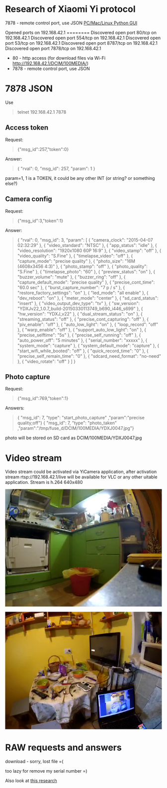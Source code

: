 Research of Xiaomi Yi protocol
============
7878 - remote control port, use JSON 
[PC/Mac/Linux Python GUI](https://github.com/deltaflyer4747/Xiaomi_Yi/tree/master/Standalone_scripts)

<cut>
Opened ports on 192.168.42.1
========
Discovered open port 80/tcp on 192.168.42.1
Discovered open port 554/tcp on 192.168.42.1
Discovered open port 53/tcp on 192.168.42.1
Discovered open port 8787/tcp on 192.168.42.1
Discovered open port 7878/tcp on 192.168.42.1

 - 80 - http access (for download files via Wi-Fi http://192.168.42.1/DCIM/100MEDIA/)
 - 7878 - remote control port, use JSON 

7878 JSON
====
Use 
 > telnet 192.168.42.1 7878

Access token
----
Request:
 > {"msg_id":257,"token":0}

Answer:
 > { "rval": 0, "msg_id": 257, "param": 1 }

param=1, 1 is a TOKEN, it could be any other INT (or string? or something else?)

Camera config
--------
Request:
 > {"msg_id":3,"token":1}

Answer:
 > { "rval": 0, "msg_id": 3, "param": [ { "camera_clock": "2015-04-07 02:32:29" }, { "video_standard": "NTSC" }, { "app_status": "idle" }, { "video_resolution": "1920x1080 60P 16:9" }, { "video_stamp": "off" }, { "video_quality": "S.Fine" }, { "timelapse_video": "off" }, { "capture_mode": "precise quality" }, { "photo_size": "16M (4608x3456 4:3)" }, { "photo_stamp": "off" }, { "photo_quality": "S.Fine" }, { "timelapse_photo": "60" }, { "preview_status": "on" }, { "buzzer_volume": "mute" }, { "buzzer_ring": "off" }, { "capture_default_mode": "precise quality" }, { "precise_cont_time": "60.0 sec" }, { "burst_capture_number": "7 p / s" }, { "restore_factory_settings": "on" }, { "led_mode": "all enable" }, { "dev_reboot": "on" }, { "meter_mode": "center" }, { "sd_card_status": "insert" }, { "video_output_dev_type": "tv" }, { "sw_version": "YDXJv22_1.0.7_build-20150330113749_b690_i446_s699" }, { "hw_version": "YDXJ_v22" }, { "dual_stream_status": "on" }, { "streaming_status": "off" }, { "precise_cont_capturing": "off" }, { "piv_enable": "off" }, { "auto_low_light": "on" }, { "loop_record": "off" }, { "warp_enable": "off" }, { "support_auto_low_light": "on" }, { "precise_selftime": "5s" }, { "precise_self_running": "off" }, { "auto_power_off": "5 minutes" }, { "serial_number": "xxxxx" }, { "system_mode": "capture" }, { "system_default_mode": "capture" }, { "start_wifi_while_booted": "off" }, { "quick_record_time": "0" }, { "precise_self_remain_time": "0" }, { "sdcard_need_format": "no-need" }, { "video_rotate": "off" } ] }

Photo capture
-------
Request:
 > {"msg_id":769,"token":1} 

Answers:
 > { "msg_id": 7, "type": "start_photo_capture" ,"param":"precise quality;off"}
 > { "msg_id": 7, "type": "photo_taken" ,"param":"/tmp/fuse_d/DCIM/100MEDIA/YDXJ0047.jpg"}

photo will be stored on SD card as DCIM/100MEDIA/YDXJ0047.jpg

Video stream
==========
Video stream could be activated via YiCamera application, after activation stream rtsp://192.168.42.1/live will be available for VLC or any other uitable application. Stream is h.264 640x480

![pic1](https://github.com/SovGVDWebsites/copter.sovgvd.info/blob/main/pics/ab4/858/ab485818ce9af6b0307890a0304391a9.png?raw=true)

![pic2](https://github.com/SovGVDWebsites/copter.sovgvd.info/blob/main/pics/631/5cf/6315cffb793a1c2ef961f3fdea874a86.png?raw=true)


RAW requests and answers
============
download - sorry, lost file =(

too lazy for remove my serial number =)


Also look at [this research](https://github.com/vogloblinsky/elmo-qbic-4-cam-rig-manager/blob/master/API_Reverse_engineering.md) 
